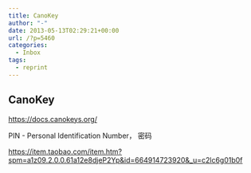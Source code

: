 ```yaml
---
title: CanoKey
author: "-"
date: 2013-05-13T02:29:21+00:00
url: /?p=5460
categories:
  - Inbox
tags:
  - reprint
---
```

## CanoKey

<https://docs.canokeys.org/>

PIN - Personal Identification Number， 密码

<https://item.taobao.com/item.htm?spm=a1z09.2.0.0.61a12e8djeP2Yp&id=664914723920&_u=c2lc6g01b0f>
